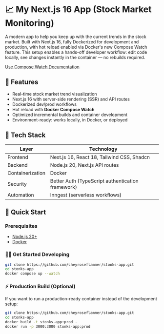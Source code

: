 # 📈 My Next.js 16 App (Stock Market Monitoring)

A modern app to help you keep up with the current trends in the stock market. Built with Next.js 16, fully Dockerized for development and production, with hot reload enabled via Docker's new Compose Watch feature. This setup enables a hands-off developer workflow: edit code locally, see changes instantly in the container — no rebuilds required.

[Use Compose Watch Documentation](https://docs.docker.com/compose/how-tos/file-watch)

## 🌟 Features

- Real-time stock market trend visualization
- Next.js 16 with server-side rendering (SSR) and API routes
- Dockerized dev/prod workflows
- Hot reload with **Docker Compose Watch**
- Optimized incremental builds and container development
- Environment-ready: works locally, in Docker, or deployed

## 🔨 Tech Stack

| Layer          | Technology                             |
|----------------|----------------------------------------|
| Frontend       | Next.js 16, React 18, Tailwind CSS, Shadcn     |
| Backend        | Node.js 20, Next.js API routes         |
| Containerization | Docker         |
| Security         | Better Auth (TypeScript authentication framework) |
| Automation       | Inngest (serverless workflows)         |

## 🚀 Quick Start

### Prerequisites

- [Node.js 20+](https://nodejs.org)
- [Docker](https://www.docker.com/get-started)

### 🧑‍💻 Get Started Developing

```bash
git clone https://github.com/cheyroseflammer/stonks-app.git
cd stonks-app
docker compose up --watch
```

### ⚡ Production Build (Optional)

If you want to run a production-ready container instead of the development setup:

```bash
git clone https://github.com/cheyroseflammer/stonks-app.git
cd stonks-app
docker build -t stonks-app:prod .
docker run -p 3000:3000 stonks-app:prod
```

